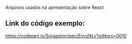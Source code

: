 Arquivos usados na apresentação sobre React

## Link do código exemplo:

https://codepen.io/Soraaslon/pen/ExvzNLv?editors=0010
